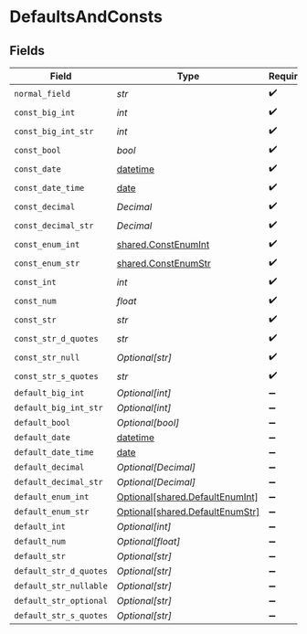 # DefaultsAndConsts


## Fields

| Field                                                                        | Type                                                                         | Required                                                                     | Description                                                                  | Example                                                                      |
| ---------------------------------------------------------------------------- | ---------------------------------------------------------------------------- | ---------------------------------------------------------------------------- | ---------------------------------------------------------------------------- | ---------------------------------------------------------------------------- |
| `normal_field`                                                               | *str*                                                                        | :heavy_check_mark:                                                           | N/A                                                                          | test                                                                         |
| `const_big_int`                                                              | *int*                                                                        | :heavy_check_mark:                                                           | N/A                                                                          |                                                                              |
| `const_big_int_str`                                                          | *int*                                                                        | :heavy_check_mark:                                                           | N/A                                                                          |                                                                              |
| `const_bool`                                                                 | *bool*                                                                       | :heavy_check_mark:                                                           | N/A                                                                          |                                                                              |
| `const_date`                                                                 | [datetime](https://docs.python.org/3/library/datetime.html#datetime-objects) | :heavy_check_mark:                                                           | N/A                                                                          |                                                                              |
| `const_date_time`                                                            | [date](https://docs.python.org/3/library/datetime.html#date-objects)         | :heavy_check_mark:                                                           | N/A                                                                          |                                                                              |
| `const_decimal`                                                              | *Decimal*                                                                    | :heavy_check_mark:                                                           | N/A                                                                          |                                                                              |
| `const_decimal_str`                                                          | *Decimal*                                                                    | :heavy_check_mark:                                                           | N/A                                                                          |                                                                              |
| `const_enum_int`                                                             | [shared.ConstEnumInt](../../models/shared/constenumint.md)                   | :heavy_check_mark:                                                           | N/A                                                                          |                                                                              |
| `const_enum_str`                                                             | [shared.ConstEnumStr](../../models/shared/constenumstr.md)                   | :heavy_check_mark:                                                           | N/A                                                                          |                                                                              |
| `const_int`                                                                  | *int*                                                                        | :heavy_check_mark:                                                           | N/A                                                                          |                                                                              |
| `const_num`                                                                  | *float*                                                                      | :heavy_check_mark:                                                           | N/A                                                                          |                                                                              |
| `const_str`                                                                  | *str*                                                                        | :heavy_check_mark:                                                           | N/A                                                                          |                                                                              |
| `const_str_d_quotes`                                                         | *str*                                                                        | :heavy_check_mark:                                                           | N/A                                                                          |                                                                              |
| `const_str_null`                                                             | *Optional[str]*                                                              | :heavy_check_mark:                                                           | N/A                                                                          |                                                                              |
| `const_str_s_quotes`                                                         | *str*                                                                        | :heavy_check_mark:                                                           | N/A                                                                          |                                                                              |
| `default_big_int`                                                            | *Optional[int]*                                                              | :heavy_minus_sign:                                                           | N/A                                                                          |                                                                              |
| `default_big_int_str`                                                        | *Optional[int]*                                                              | :heavy_minus_sign:                                                           | N/A                                                                          |                                                                              |
| `default_bool`                                                               | *Optional[bool]*                                                             | :heavy_minus_sign:                                                           | N/A                                                                          |                                                                              |
| `default_date`                                                               | [datetime](https://docs.python.org/3/library/datetime.html#datetime-objects) | :heavy_minus_sign:                                                           | N/A                                                                          |                                                                              |
| `default_date_time`                                                          | [date](https://docs.python.org/3/library/datetime.html#date-objects)         | :heavy_minus_sign:                                                           | N/A                                                                          |                                                                              |
| `default_decimal`                                                            | *Optional[Decimal]*                                                          | :heavy_minus_sign:                                                           | N/A                                                                          |                                                                              |
| `default_decimal_str`                                                        | *Optional[Decimal]*                                                          | :heavy_minus_sign:                                                           | N/A                                                                          |                                                                              |
| `default_enum_int`                                                           | [Optional[shared.DefaultEnumInt]](../../models/shared/defaultenumint.md)     | :heavy_minus_sign:                                                           | N/A                                                                          |                                                                              |
| `default_enum_str`                                                           | [Optional[shared.DefaultEnumStr]](../../models/shared/defaultenumstr.md)     | :heavy_minus_sign:                                                           | N/A                                                                          |                                                                              |
| `default_int`                                                                | *Optional[int]*                                                              | :heavy_minus_sign:                                                           | N/A                                                                          |                                                                              |
| `default_num`                                                                | *Optional[float]*                                                            | :heavy_minus_sign:                                                           | N/A                                                                          |                                                                              |
| `default_str`                                                                | *Optional[str]*                                                              | :heavy_minus_sign:                                                           | N/A                                                                          |                                                                              |
| `default_str_d_quotes`                                                       | *Optional[str]*                                                              | :heavy_minus_sign:                                                           | N/A                                                                          |                                                                              |
| `default_str_nullable`                                                       | *Optional[str]*                                                              | :heavy_minus_sign:                                                           | N/A                                                                          |                                                                              |
| `default_str_optional`                                                       | *Optional[str]*                                                              | :heavy_minus_sign:                                                           | N/A                                                                          |                                                                              |
| `default_str_s_quotes`                                                       | *Optional[str]*                                                              | :heavy_minus_sign:                                                           | N/A                                                                          |                                                                              |